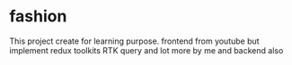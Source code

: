 # fashion
This project create for learning purpose. frontend from  youtube but implement redux toolkits RTK query and lot more by me  and backend also
